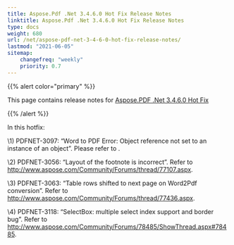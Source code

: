 ```yaml
---
title: Aspose.Pdf .Net 3.4.6.0 Hot Fix Release Notes
linktitle: Aspose.Pdf .Net 3.4.6.0 Hot Fix Release Notes
type: docs
weight: 680
url: /net/aspose-pdf-net-3-4-6-0-hot-fix-release-notes/
lastmod: "2021-06-05"
sitemap:
    changefreq: "weekly"
    priority: 0.7
---
```


{{% alert color="primary" %}}

This page contains release notes for [Aspose.PDF .Net 3.4.6.0 Hot Fix](https://downloads.aspose.com/pdf/net/new-releases/aspose.pdf-.net-3.4.6.0-hot-fix/)

{{% /alert %}}

In this hotfix:

\1) PDFNET-3097: “Word to PDF Error: Object reference not set to an instance of an object”. Please refer to .

\2) PDFNET-3056: “Layout of the footnote is incorrect”. Refer to <http://www.aspose.com/Community/Forums/thread/77107.aspx>.

\3) PDFNET-3063: “Table rows shifted to next page on Word2Pdf conversion”. Refer to <http://www.aspose.com/Community/Forums/thread/77436.aspx>.

\4) PDFNET-3118: “SelectBox: multiple select index support and border bug”. Refer to <http://www.aspose.com/Community/Forums/78485/ShowThread.aspx#78485>.
